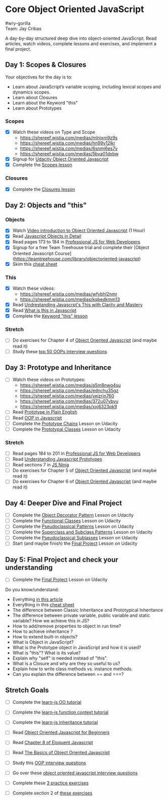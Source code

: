 # Core Object Oriented JavaScript

#wry-gorilla  
Team: Jay Cribas

A day-by-day structured deep dive into object-oriented JavaScript. Read articles, watch videos, complete lessons and exercises, and implement a final project.

## Day 1: Scopes & Closures

Your objectives for the day is to:

- Learn about JavaScript’s variable scoping, including lexical scopes and dynamics scopes.
- Learn about Closures
- Learn about the Keyword "this"
- Learn about Prototypes

### Scopes

- [x] Watch these videos on Type and Scope
  - https://shereef.wistia.com/medias/mlnjxm9z9s
  - https://shereef.wistia.com/medias/hn99v12lkr
  - https://shereef.wistia.com/medias/6snmj6es7v
  - https://shereef.wistia.com/medias/5bva01dxbw
- [x] Signup for [Udacity Object Oriented Javascript][udacity]
- [x] Complete the [Scopes lesson][udacity]

### Closures

- [x] Complete the [Closures lesson][udacity]

## Day 2: Objects and "this"

### Objects

- [x] Watch [Video introduction to Object Oriented Javascript](https://www.youtube.com/watch?v=O8wwnhdkPE4) (1 Hour)
- [x] Read [Javascript Objects in Detail](http://javascriptissexy.com/javascript-objects-in-detail/)
- [x] Read pages 173 to 184 in [Professional JS for Web Developers][projs]
- [x] Signup for a free Team Treehouse trial and complete their [Object Oriented Javascript Course] (https://teamtreehouse.com/library/objectoriented-javascript)
- [x] Skim this [cheat sheet][cheat]

### This

- [x] Watch these videos:
  - https://shereef.wistia.com/medias/wfybhl2nmr
  - https://shereef.wistia.com/medias/kqbedkmm13
- [x] Read [Undrestanding Javascrpt's This with Clarity and Mastery](http://javascriptissexy.com/understand-javascripts-this-with-clarity-and-master-it/)
- [x] Read [What is this in Javascript](http://www.code-sample.com/2015/06/what-is-this-in-javascript.html)
- [x] Complete the [Keyword "this" lesson][udacity]

### Stretch

- [ ] Do exercises for Chapter 4 of [Object Oriented Javascript][oojs] (and maybe read it)
- [ ] Study these [top 50 OOPs interview questions](http://career.guru99.com/top-50-oops-interview-questions/)

## Day 3: Prototype and Inheritance

- [ ] Watch these videos on Prototypes:
  - https://shereef.wistia.com/medias/a5m8nwq4su
  - https://shereef.wistia.com/medias/ednchu35gz
  - https://shereef.wistia.com/medias/yejzrin760
  - https://shereef.wistia.com/medias/372u07ybvu
  - https://shereef.wistia.com/medias/xxj6323pk9
- [ ] Read [Prototype in Plain English](http://javascriptissexy.com/javascript-prototype-in-plain-detailed-language/)
- [ ] Read [OOP in Javascript](http://javascriptissexy.com/oop-in-javascript-what-you-need-to-know/)
- [ ] Complete the [Prototype Chains][udacity] Lesson on Udacity
- [ ] Complete the [Prototypal Classes][udacity] Lesson on Udacity

### Stretch

- [ ] Read pages 184 to 201 in [Professional JS for Web Developers][projs]
- [ ] Read [Understanding Javascript Prototypes](https://javascriptweblog.wordpress.com/2010/06/07/understanding-javascript-prototypes/)
- [ ] Read sections 7 in [JS Ninja](ninja)
- [ ] Do exercises for Chapter 5 of [Object Oriented Javascript][oojs] (and maybe read it)
- [ ] Do exercises for Chapter 6 of [Object Oriented Javascript][oojs] (and maybe read it)

## Day 4: Deeper Dive and Final Project

- [ ] Complete the [Object Decorator Pattern][udacity] Lesson on Udacity
- [ ] Complete the [Functional Classes][udacity] Lesson on Udacity
- [ ] Complete the [Pseudoclassical Patterns][udacity] Lesson on Udacity
- [ ] Complete the [Superclass and Subclass Patterns][udacity] Lesson on Udacity
- [ ] Complete the [Pseudoclassical Sublasses][udacity] Lesson on Udacity
- [ ] Start (and maybe finish) the [Final Project][udacity] Lesson on Udacity

## Day 5: Final Project and check your understanding

- [ ] Complete the [Final Project][udacity] Lesson on Udacity

Do you know/understand:

- Everything [in this article](http://javascriptissexy.com/oop-in-javascript-what-you-need-to-know/)
- Everything in this [cheat sheet][cheat]
- The difference between Classic Inheritance and Prototypical Inheritance
- The difference between private variable, public variable and static variable? How we achieve this in JS?
- How to add/remove properties to object in run time?
- How to achieve inheritance ?
- How to extend built-in objects?
- What is Object in JavaScript?
- What is the Prototype object in JavaScript and how it is used?
- What is "this"? What is its value?
- Explain why "self" is needed instead of "this".
- What is a Closure and why are they so useful to us?
- Explain how to write class methods vs. instance methods.
- Can you explain the difference between == and ===?


## Stretch Goals

- [ ] Complete the [learn-js OO tutorial](https://www.learn-js.org/en/Object_Oriented_JavaScript)
- [ ] Complete the [learn-js function context tutorial](https://www.learn-js.org/en/Function_Context)
- [ ] Complete the [learn-js inheritance tutorial](https://www.learn-js.org/en/Inheritance)
- [ ] Read [Object Oriented Javascript for Beginners](https://developer.mozilla.org/en-US/docs/Learn/JavaScript/Objects/Object-oriented_JS)
- [ ] Read [Chapter 8 of Eloquent Javascript](http://eloquentjavascript.net/1st_edition/chapter8.html)
- [ ] Read [The Basics of Object Oriented Javascript](https://code.tutsplus.com/tutorials/the-basics-of-object-oriented-javascript--net-7670)
- [ ] Study this [OOP interview questions](http://www.code-sample.com/2015/04/javascript-interview-questions-answers.html)
- [ ] Go over these [object oriented javascript interview questions](https://blog.kevinchisholm.com/object-oriented-javascript/javascript-interview-questions-object-oriented-javascript/)
- [ ] Complete these [3 practice exercises](https://www.ibm.com/developerworks/library/wa-objects-pr/)
- [ ] Complete section 2 of [these exercises](http://ynonperek.com/javascript-exer.html)


[udacity]:https://www.udacity.com/course/object-oriented-javascript--ud015
[projs]:ftp://ftp.micronet-rostov.ru/linux-support/books/programming/JavaScript/Wrox.Professional.JavaScript.for.Web.Developers.3rd.Edition.Jan.2012.pdf
[ninja]:https://github.com/GuildCrafts/core-object-oriented-javascript/raw/master/Books/Secrets%20of%20the%20JavaScript%20Ninja%20-%20John%20Resig%20and%20Bear%20Bibeault%20-%20December%202012.pdf
[cheat]:https://github.com/GuildCrafts/core-object-oriented-javascript/raw/master/Books/Objects-Cheat-Sheet.pdf
[oojs]:ftp://ftp.micronet-rostov.ru/linux-support/books/programming/JavaScript/[Packt]%20-%20Object-Oriented%20JavaScript%20-%20[Stefanov].pdf
